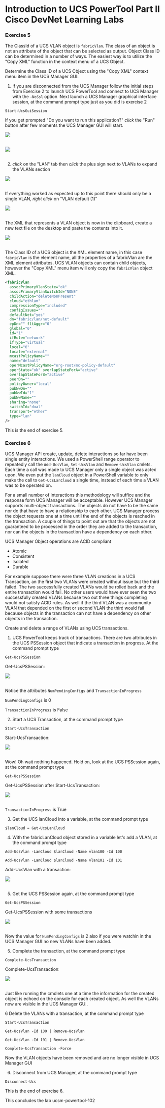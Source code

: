 # Introduction to UCS PowerTool Part II Cisco DevNet Learning Labs

### Exercise 5
The ClassId of a UCS VLAN object is `fabricVlan`. The class of an object is not an attribute of the object that can be selected as output. Object Class ID can be determined in a number of ways. The easiest way is to utilize the "Copy XML" function in the context menu of a UCS Object.

Determine the Class ID of a UCS Object using the "Copy XML" context menu item in the UCS Manager GUI.

  1. If you are disconnected from the UCS Manager follow the initial steps from Exercise 2 to launch UCS PowerTool and connect to UCS Manager with the `-NoSsl` option. Next launch a UCS Manager graphical interface session, at the command prompt type just as you did is exercise 2

  `Start-UcsGuiSession`

  If you get prompted "Do you want to run this application?" *click* the "Run" button after few moments the UCS Manager GUI will start.

  ![](/posts/files/ucsm-powertool-102/assets/images/ucsm-powertool-102-05.jpg)</br></br>

  ![](/posts/files/ucsm-powertool-102/assets/images/ucsm-powertool-102-06.jpg)</br></br>

  2. *click* on the "LAN" tab then *click* the plus sign next to VLANs to expand the VLANs section

  ![](/posts/files/ucsm-powertool-102/assets/images/ucsm-powertool-102-07.jpg)</br></br>

  If everything worked as expected up to this point there should only be a single VLAN, *right click* on "VLAN default (1)"

  ![](/posts/files/ucsm-powertool-102/assets/images/ucsm-powertool-102-10.jpg)</br></br>

  The XML that represents a VLAN object is now in the clipboard, create a new text file on the desktop and paste the contents into it.

  ![](/posts/files/ucsm-powertool-102/assets/images/ucsm-powertool-102-11.jpg)</br></br>

  The Class ID of a UCS object is the XML element name, in this case `fabricVlan` is the element name, all the properties of a fabricVlan are the XML element attributes. UCS VLAN objects can contain child objects, however the "Copy XML" menu item will only copy the `fabricVlan` object XML.

  ```XML
  <fabricVlan
    assocPrimaryVlanState="ok"
    assocPrimaryVlanSwitchId="NONE"
    childAction="deleteNonPresent"
    cloud="ethlan"
    compressionType="included"
    configIssues=""
    defaultNet="yes"
    dn="fabric/lan/net-default"
    epDn="" fltAggr="0"
    global="0"
    id="1"
    ifRole="network"
    ifType="virtual"
    local="0"
    locale="external"
    mcastPolicyName=""
    name="default"
    operMcastPolicyName="org-root/mc-policy-default"
    operState="ok" overlapStateForA="active"
    overlapStateForB="active"
    peerDn=""
    policyOwner="local"
    pubNwDn=""
    pubNwId="1"
    pubNwName=""
    sharing="none"
    switchId="dual"
    transport="ether"
    type="lan"
  />
  ```
This is the end of exercise 5.

### Exercise 6
UCS Manager API create, update, delete interactions so far have been single entity interactions. We used a PowerShell range operator to repeatedly call the `Add-UcsVlan`, `Set-UcsVlan` and `Remove-UcsVlan` cmlets. Each time a call was made to UCS Manager only a single object was acted upon. We even put the `lanCloud` object in a PowerShell variable to only make the call to `Get-UcsLanCloud` a single time, instead of each time a VLAN was to be operated on.

For a small number of interactions this methodology will suffice and the response form UCS Manager will be acceptable.  However UCS Manager supports multi-object transactions. The objects do not have to be the same nor do that have to have a relationship to each other. UCS Manager process the object requests one at a time until the end of the objects is reached in the transaction. A couple of things to point out are that the objects are not guaranteed to be processed in the order they are added to the transaction, nor can the objects in the transaction have a dependency on each other.

UCS Manager Object operations are ACID compliant

* Atomic
* Consistent
* Isolated
* Durable

For example suppose there were three VLAN creations in a UCS Transaction, an the first two VLANs were created without issue but the third failed. The two successfully created VLANs would be rolled back and the entire transaction would fail. No other users would have ever seen the two successfully created VLANs because two out three things completing would not satisfy ACID rules. As well if the third VLAN was a community VLAN that depended on the first or second VLAN the third would fail because objects in the transaction can not have a dependency on other objects in the transaction.

Create and delete a range of VLANs using UCS transactions.

  1. UCS PowerTool keeps track of transactions. There are two attributes in the UCS PSSession object that indicate a transaction in progress. At the command prompt type

  `Get-UcsPSSession`

  Get-UcsPSSession:

  ![](/posts/files/ucsm-powertool-102/assets/images/ucsm-powertool-102-13.jpg)</br></br>

  Notice the attributes `NumPendingConfigs` and `TransactionInProgress`

  `NumPendingConfigs` is 0

  `TransactionInProgress` is False

  2. Start a UCS Transaction, at the command prompt type

  `Start-UcsTransaction`

  Start-UcsTransaction:

  ![](/posts/files/ucsm-powertool-102/assets/images/ucsm-powertool-102-12.jpg)</br></br>

  Wow! Oh wait nothing happened. Hold on, look at the UCS PSSession again, at the command prompt type

  `Get-UcsPSSession`

  Get-UcsPSSession after Start-UcsTransaction:

  ![](/posts/files/ucsm-powertool-102/assets/images/ucsm-powertool-102-14.jpg)</br></br>

  `TransactionInProgress` is True

  3. Get the UCS lanCloud into a variable, at the command prompt type

  `$lanCloud = Get-UcsLanCloud`

  4. With the fabricLanCloud object stored in a variable let's add a VLAN, at the command prompt type

  `Add-UcsVlan -LanCloud $lanCloud -Name vlan100 -Id 100`

  `Add-UcsVlan -LanCloud $lanCloud -Name vlan101 -Id 101`

  Add-UcsVlan with a transaction:

  ![](/posts/files/ucsm-powertool-102/assets/images/ucsm-powertool-102-15.jpg)</br></br>

  5. Get the UCS PSSession again, at the command prompt type

  `Get-UcsPSSession`

  Get-UcsPSSession with some transactions

  ![](/posts/files/ucsm-powertool-102/assets/images/ucsm-powertool-102-16.jpg)</br></br>

  Now the value for `NumPendingConfigs` is 2 also if you were watchin in the UCS Manager GUI no new VLANs have been added.

  5. Complete the transaction, at the command prompt type

  `Complete-UcsTransaction`

  Complete-UcsTransaction:

  ![](/posts/files/ucsm-powertool-102/assets/images/ucsm-powertool-102-17.jpg)</br></br>

  Just like running the cmdlets one at a time the information for the created object is echoed on the console for each created object. As well the VLANs now are visible in the UCS Manager GUI.

  6 Delete the VLANs with a transaction, at the command prompt type

  `Start-UcsTransaction`

  `Get-UcsVlan -Id 100 | Remove-UcsVlan`

  `Get-UcsVlan -Id 101 | Remove-UcsVlan`

  `Complete-UcsTransaction -Force`

  Now the VLAN objects have been removed and are no longer visible in UCS Manager GUI

  6. Disconnect from UCS Manager, at the command prompt type

  `Disconnect-Ucs`

This is the end of exercise 6.

This concludes the lab ucsm-powertool-102
